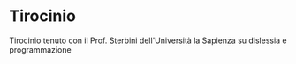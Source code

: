 # Tirocinio
Tirocinio tenuto con il Prof. Sterbini
dell'Università la Sapienza
su dislessia e programmazione
